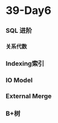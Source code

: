 # 39-Day6

### SQL 进阶

#### 关系代数

### Indexing索引

### IO Model 

### External Merge

### B+树

### 





